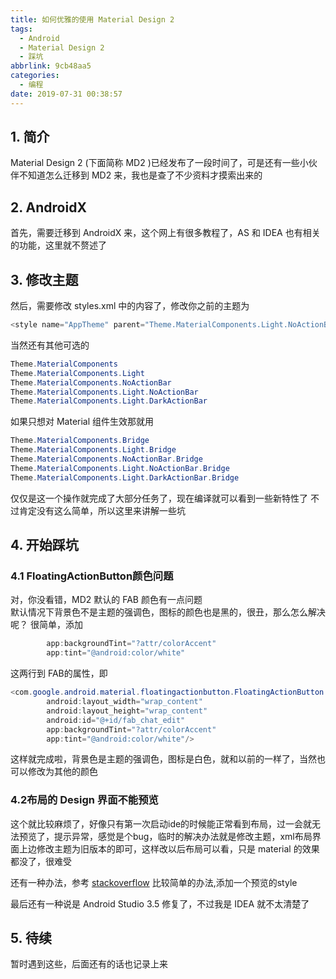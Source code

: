 ```yaml
---
title: 如何优雅的使用 Material Design 2
tags:
  - Android
  - Material Design 2
  - 踩坑
abbrlink: 9cb48aa5
categories:
  - 编程
date: 2019-07-31 00:38:57
---
```

## 1. 简介

Material Design 2 (下面简称 MD2 )已经发布了一段时间了，可是还有一些小伙伴不知道怎么迁移到 MD2 来，我也是查了不少资料才摸索出来的		
<!-- more --> 
## 2. AndroidX

首先，需要迁移到 AndroidX 来，这个网上有很多教程了，AS 和 IDEA 也有相关的功能，这里就不赘述了		

## 3. 修改主题

然后，需要修改 styles.xml 中的内容了，修改你之前的主题为
``` java
<style name="AppTheme" parent="Theme.MaterialComponents.Light.NoActionBar">"
```
当然还有其他可选的

``` java
Theme.MaterialComponents
Theme.MaterialComponents.Light
Theme.MaterialComponents.NoActionBar
Theme.MaterialComponents.Light.NoActionBar
Theme.MaterialComponents.Light.DarkActionBar
```
如果只想对 Material  组件生效那就用

``` java
Theme.MaterialComponents.Bridge
Theme.MaterialComponents.Light.Bridge
Theme.MaterialComponents.NoActionBar.Bridge
Theme.MaterialComponents.Light.NoActionBar.Bridge
Theme.MaterialComponents.Light.DarkActionBar.Bridge
```

仅仅是这一个操作就完成了大部分任务了，现在编译就可以看到一些新特性了
不过肯定没有这么简单，所以这里来讲解一些坑

## 4. 开始踩坑

### 4.1 FloatingActionButton颜色问题
对，你没看错，MD2 默认的 FAB 颜色有一点问题		
默认情况下背景色不是主题的强调色，图标的颜色也是黑的，很丑，那么怎么解决呢？
很简单，添加

``` java
        app:backgroundTint="?attr/colorAccent"
        app:tint="@android:color/white"
```
这两行到 FAB的属性，即

``` java
<com.google.android.material.floatingactionbutton.FloatingActionButton
		android:layout_width="wrap_content"
		android:layout_height="wrap_content"
		android:id="@+id/fab_chat_edit"
        app:backgroundTint="?attr/colorAccent"
        app:tint="@android:color/white"/>
```
这样就完成啦，背景色是主题的强调色，图标是白色，就和以前的一样了，当然也可以修改为其他的颜色

### 4.2布局的 Design 界面不能预览
这个就比较麻烦了，好像只有第一次启动ide的时候能正常看到布局，过一会就无法预览了，提示异常，感觉是个bug，临时的解决办法就是修改主题，xml布局界面上边修改主题为旧版本的即可，这样改以后布局可以看，只是 material 的效果都没了，很难受

还有一种办法，参考 [stackoverflow](https://stackoverflow.com/questions/55791884/cannot-render-materialbutton-with-android-material1-1-x) 比较简单的办法,添加一个预览的style

最后还有一种说是 Android Studio 3.5 修复了，不过我是 IDEA 就不太清楚了

## 5. 待续

暂时遇到这些，后面还有的话也记录上来